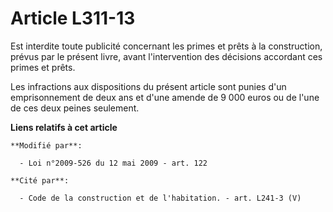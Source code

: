 # Article L311-13

Est interdite toute publicité concernant les primes et prêts à la construction, prévus par le présent livre, avant
l'intervention des décisions accordant ces primes et prêts.

Les infractions aux dispositions du présent article sont punies d'un emprisonnement de deux ans et d'une amende de 9 000
euros ou de l'une de ces deux peines seulement.

**Liens relatifs à cet article**

	**Modifié par**:

	  - Loi n°2009-526 du 12 mai 2009 - art. 122

	**Cité par**:

	  - Code de la construction et de l'habitation. - art. L241-3 (V)
